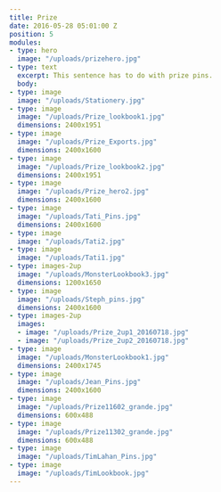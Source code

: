 ```yaml
---
title: Prize
date: 2016-05-28 05:01:00 Z
position: 5
modules:
- type: hero
  image: "/uploads/prizehero.jpg"
- type: text
  excerpt: This sentence has to do with prize pins.
  body: 
- type: image
  image: "/uploads/Stationery.jpg"
- type: image
  image: "/uploads/Prize_lookbook1.jpg"
  dimensions: 2400x1951
- type: image
  image: "/uploads/Prize_Exports.jpg"
  dimensions: 2400x1600
- type: image
  image: "/uploads/Prize_lookbook2.jpg"
  dimensions: 2400x1951
- type: image
  image: "/uploads/Prize_hero2.jpg"
  dimensions: 2400x1600
- type: image
  image: "/uploads/Tati_Pins.jpg"
  dimensions: 2400x1600
- type: image
  image: "/uploads/Tati2.jpg"
- type: image
  image: "/uploads/Tati1.jpg"
- type: images-2up
  image: "/uploads/MonsterLookbook3.jpg"
  dimensions: 1200x1650
- type: image
  image: "/uploads/Steph_pins.jpg"
  dimensions: 2400x1600
- type: images-2up
  images:
  - image: "/uploads/Prize_2up1_20160718.jpg"
  - image: "/uploads/Prize_2up2_20160718.jpg"
- type: image
  image: "/uploads/MonsterLookbook1.jpg"
  dimensions: 2400x1745
- type: image
  image: "/uploads/Jean_Pins.jpg"
  dimensions: 2400x1600
- type: image
  image: "/uploads/Prize11602_grande.jpg"
  dimensions: 600x488
- type: image
  image: "/uploads/Prize11302_grande.jpg"
  dimensions: 600x488
- type: image
  image: "/uploads/TimLahan_Pins.jpg"
- type: image
  image: "/uploads/TimLookbook.jpg"
---
```


